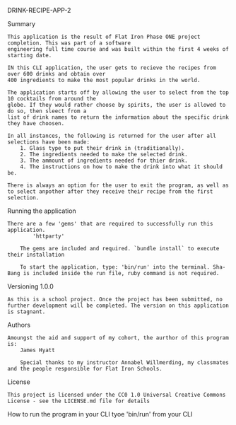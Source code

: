 DRINK-RECIPE-APP-2

Summary

    This application is the result of Flat Iron Phase ONE project completion. This was part of a software
    engineering full time course and was built within the first 4 weeks of starting date.

    IN this CLI application, the user gets to recieve the recipes from over 600 drinks and obtain over
    400 ingredients to make the most popular drinks in the world. 

    The application starts off by allowing the user to select from the top 10 cocktails from around the
    globe. If they would rather choose by spirits, the user is allowed to do so, then sleect from a
    list of drink names to return the information about the specific drink they have choosen.

    In all instances, the following is returned for the user after all selections have been made:
        1. Glass type to put their drink in (traditionally).
        2. The ingredients needed to make the selected drink.
        3. The ammount of ingredients needed for thier drink. 
        4. The instructions on how to make the drink into what it should be.

    There is always an option for the user to exit the program, as well as to select anpother after they receive their recipe from the first selection.

Running the application

    There are a few 'gems' that are required to successfully run this application. 
            'httparty'
        
        The gems are included and required. `bundle install` to execute their installation

        To start the application, type: 'bin/run' into the terminal. Sha-Bang is included inside the run file, ruby command is not required.

Versioning 1.0.0

    As this is a school project. Once the project has been submitted, no further development will be completed. The version on this application is stagnant.


Authors

    Amoungst the aid and support of my cohort, the aurthor of this program is:
        James Hyatt

        Special thanks to my instructor Annabel Willmerding, my classmates and the people responsible for Flat Iron Schools.

License

    This project is licensed under the CC0 1.0 Universal Creative Commons License - see the LICENSE.md file for details


How to run the program in your CLI
    tyoe 'bin/run' from your CLI